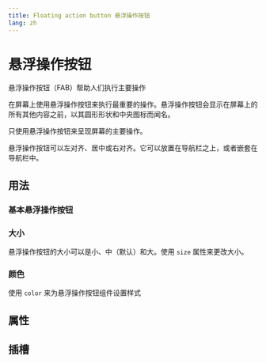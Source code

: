 ```yaml
---
title: Floating action button 悬浮操作按钮
lang: zh
---
```


<script setup lang="ts">
  import props from "../../../example/fab/description/zh-props.ts";
  import slots from "../../../example/button/description/zh-slots.ts";
</script>

# 悬浮操作按钮

悬浮操作按钮（FAB）帮助人们执行主要操作

在屏幕上使用悬浮操作按钮来执行最重要的操作。悬浮操作按钮会显示在屏幕上的所有其他内容之前，以其圆形形状和中央图标而闻名。

只使用悬浮操作按钮来呈现屏幕的主要操作。

悬浮操作按钮可以左对齐、居中或右对齐。它可以放置在导航栏之上，或者嵌套在导航栏中。

## 用法

### 基本悬浮操作按钮

<demo src="../../../example/fab/basic.vue"   preview="[9-16]" />

### 大小

悬浮操作按钮的大小可以是小、中（默认）和大。使用 `size` 属性来更改大小。
<demo src="../../../example/fab/size.vue"  preview="[7-15]" />

### 颜色

使用 `color` 来为悬浮操作按钮组件设置样式
<demo src="../../../example/fab/color.vue"  preview="[9-18]" />

## 属性

<data-table type="props" lang="en" :data="props" />

## 插槽

<data-table type="slots" lang="en" :data="slots" />
